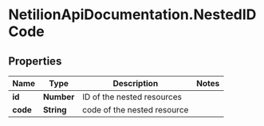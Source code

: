 # NetilionApiDocumentation.NestedIDCode

## Properties
Name | Type | Description | Notes
------------ | ------------- | ------------- | -------------
**id** | **Number** | ID of the nested resources | 
**code** | **String** | code of the nested resource | 
